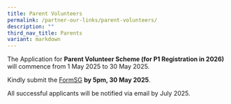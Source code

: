 ```yaml
---
title: Parent Volunteers
permalink: /partner-our-links/parent-volunteers/
description: ""
third_nav_title: Parents
variant: markdown
---
```

The Application for **Parent Volunteer Scheme (for P1 Registration in 2026)** will commence from 1 May 2025 to 30 May 2025.

Kindly submit the [FormSG](https://go.gov.sg/pvform) **by 5pm, 30 May 2025**.

All successful applicants will be notified via email by July 2025.